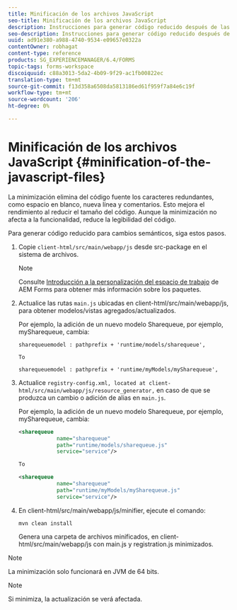 ```yaml
---
title: Minificación de los archivos JavaScript
seo-title: Minificación de los archivos JavaScript
description: Instrucciones para generar código reducido después de las personalizaciones del espacio de trabajo de AEM Forms para optimizar los archivos JS para la web.
seo-description: Instrucciones para generar código reducido después de las personalizaciones del espacio de trabajo de AEM Forms para optimizar los archivos JS para la web.
uuid: ad91e380-a988-4740-9534-e09657e0322a
contentOwner: robhagat
content-type: reference
products: SG_EXPERIENCEMANAGER/6.4/FORMS
topic-tags: forms-workspace
discoiquuid: c88a3013-5da2-4b09-9f29-ac1fb00822ec
translation-type: tm+mt
source-git-commit: f13d358a6508da5813186ed61f959f7a84e6c19f
workflow-type: tm+mt
source-wordcount: '206'
ht-degree: 0%

---
```



# Minificación de los archivos JavaScript {#minification-of-the-javascript-files}

La minimización elimina del código fuente los caracteres redundantes, como espacio en blanco, nueva línea y comentarios. Esto mejora el rendimiento al reducir el tamaño del código. Aunque la minimización no afecta a la funcionalidad, reduce la legibilidad del código.

Para generar código reducido para cambios semánticos, siga estos pasos.

1. Copie `client-html/src/main/webapp/js` desde src-package en el sistema de archivos.

   >[!NOTE]
   >
   >Consulte [Introducción a la personalización del espacio de trabajo](/help/forms/using/introduction-customizing-html-workspace.md) de AEM Forms para obtener más información sobre los paquetes.

1. Actualice las rutas `main.js` ubicadas en client-html/src/main/webapp/js, para obtener modelos/vistas agregados/actualizados.

   Por ejemplo, la adición de un nuevo modelo Sharequeue, por ejemplo, mySharequeue, cambia:

   ```
   sharequeuemodel : pathprefix + 'runtime/models/sharequeue',
   
   To
   
   sharequeuemodel : pathprefix + 'runtime/myModels/mySharequeue',
   ```

1. Actualice `registry-config.xml, located at client-html/src/main/webapp/js/resource_generator,` en caso de que se produzca un cambio o adición de alias en `main.js`.

   Por ejemplo, la adición de un nuevo modelo Sharequeue, por ejemplo, mySharequeue, cambia:

   ```xml
   <sharequeue
               name="sharequeue"
               path="runtime/models/sharequeue.js"
               service="service"/>
   
   To
   
   <sharequeue
               name="sharequeue"
               path="runtime/myModels/mySharequeue.js"
               service="service"/>
   ```

1. En client-html/src/main/webapp/js/minifier, ejecute el comando:

   ```shell
   mvn clean install
   ```

   Genera una carpeta de archivos minificados, en client-html/src/main/webapp/js con main.js y registration.js minimizados.

>[!NOTE]
>
>La minimización solo funcionará en JVM de 64 bits.

>[!NOTE]
>
>Si minimiza, la actualización se verá afectada.
